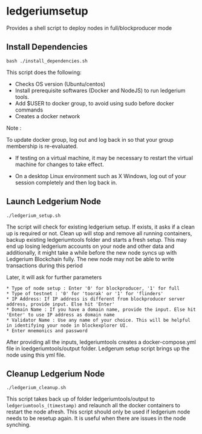 # ledgeriumsetup

Provides a shell script to deploy nodes in full/blockproducer mode

## Install Dependencies

```
bash ./install_dependencies.sh
```
This script does the following:
* Checks OS version (Ubuntu/centos)
* Install prerequisite softwares (Docker and NodeJS) to run ledgerium tools.
* Add $USER to docker group, to avoid using sudo before docker commands
* Creates a docker network

Note : 

To update docker group, log out and log back in so that your group membership is re-evaluated.

* If testing on a virtual machine, it may be necessary to restart the virtual machine for changes to take effect.

* On a desktop Linux environment such as X Windows, log out of your session completely and then log back in.


## Launch Ledgerium Node
```
./ledgerium_setup.sh
```
The script will check for existing ledgerium setup. If exists, it asks if a clean up is required or not. Clean up will stop and remove all running containers, backup existing ledgeriumtools folder and starts a fresh setup. This may end up losing ledgerium accounts on your node and other data and additionally, it might take a while before the new node syncs up with Ledgerium Blockchain fully. The new node may not be able to write transactions during this period

Later, it will ask for further parameters

```
* Type of node setup : Enter '0' for blockproducer, '1' for full
* Type of testnet : '0' for 'toorak' or '1' for 'flinders' 
* IP Address: If IP address is different from blockproducer server address, provide input. Else hit 'Enter'
* Domain Name : If you have a domain name, provide the input. Else hit 'Enter' to use IP address as domain name
* Validator Name : Use any name of your choice. This will be helpful in identifying your node in blockexplorer UI.
* Enter mnemonics and password
```
After providing all the inputs, ledgeriumtools creates a docker-compose.yml file in loedgeriumtools/output folder. Ledgerum setup script brings up the node using this yml file.

## Cleanup Ledgerium Node
```
./ledgerium_cleanup.sh
```
This script takes back up of folder ledgeriumtools/output to `ledgeriumtools_(timestamp)`  and relaunch all the docker containers to restart the node afresh. This script should only be used if ledgerium node needs to be resetup again. It is useful when there are issues in the node synching.
